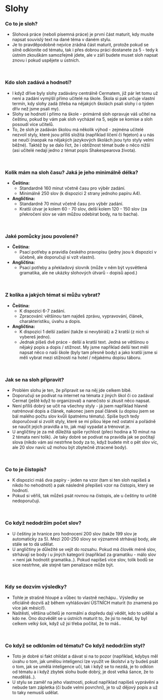 # Slohy

### Co to je sloh?
- Slohová práce (neboli písemná práce) je první část maturit, kdy musíte napsat souvislý text na dané téma v daném stylu.
- Je to pravděpodobně nejvíce zrádná část maturit, protože pokud se silně odkloníte od tématu, tak i přes dobrou práci dostanete za 5 - tedy k ústním zkouškám samozřejmě jdete, ale v září budete muset sloh napsat znovu i pokud uspějete u ústních.

<br>

### Kdo sloh zadává a hodnotí?
- I když dříve byly slohy zadávány centrálně Cermatem, již pár let tomu už není a zadání vymýšlí přímo učitelé na škole. Škola si pak určuje vlastní termín, kdy slohy zadá (třeba na nějakých školách psali slohy i o týden dřív než jsme psali my).
- Slohy se hodnotí i přímo na škole - primárně sloh opravuje váš učitel na češtinu, pokud by vám pak sloh vycházel na 5, sejde se komise a sloh posoudí více učitelů.
- To, že sloh je zadáván školou má několik výhod - zejména učitelé nezvolí styly, které jsou příliš složitá (například líčení či fejeton) a u nás se neučí (naopak na nějakých jazykových školách jsou tyto styly velmi běžné). Taktéž by se dalo říct, že i obtížnost témat bude o něco nižší (asi učitelé nedají jedno z témat popis Shakespearova života).

<br>

### Kolik mám na sloh času? Jaká je jeho minimálně délka?
- **Čeština:**
    - Standardně 160 minut včetně času pro výběr zadání.
    - Minimálně 250 slov (k dispozici 2 strany jednoho papíru A4).
- **Angličtina:**
    - Standardně 70 minut včetně času pro výběr zadání.
    - Kratší útvar je kolem 60 - 70 slov, delší kolem 120 - 150 slov (za překročení slov se vám můžou odebírat body, na to bacha).

<br>

### Jaké pomůcky jsou povolené?
- **Čeština:**
    - Psací potřeby a pravidla českého pravopisu (jedny jsou k dispozici v účebně, ale doporučuji si vzít vlastní).
- **Angličtina:**
    - Psací potřeby a překladový slovník (může v něm být vysvětlená gramatika, ale ne ukázky slohových útvarů - dopisů apod.)

<br>

### Z kolika a jakých témat si můžu vybrat?
- **Čeština:**
    - K dispozici 6-7 zadání.
    - Zpracování: většinou tam najdeš zprávu, vypravování, článek, charakteristiku, úvahu a dopis.
- **Angličtina:**
    - K dispozici 1 delší zadání (takže si nevybíráš) a 2 kratší (z nich si vybereš jedno).
    - Jednak píšeš dvě práce - delší a kratší text. Jedná se většinou o nějaký popis a dopis / stížnost. My jsme například delší text měli napsat něco o naši škole (byly tam přesně body) a jako kratší jsme si měli vybrat mezi stížností na hotel / nějakému dopisu táboru.


<br>

### Jak se na sloh připravit?
- Problém slohu je ten, že připravit se na něj jde celkem blbě.
- Doporučuji se podívat na internet na témata z jiných škol či co zadával Cermat (ještě když to organizoval) a nanečisto si zkusit něco napsat.
- Není příliš dobrý se učit na všechny styly - já jsem například hlavně natrénoval dopis a článek, nakonec jsem psal článek (u dopisu jsem se bál malého počtu slov kvůli špatnému tématu). Spíše bych tedy doporučoval si zvolit styly, které se mi píšou lépe než ostatní a pořádně se naučit jejich pravidla a to, jak mají vypadat a trénovat je.
- U angličtiny je za mě důležitá spíše rychlost (přeci hodina a 10 minut na 2 témata není tolik). Je taky dobré se podívat na pravidla jak se počítají slova (nikdo vám asi nestrhne body za to, když budete mít o pět slov víc, ale 20 slov navíc už mohou být zbytečně ztracené body). 

<br>

### Co to je čistopis?
- K dispozici máš dva papíry - jeden na vzor (tam si ten sloh napíšeš a nikdo ho nehodnotí) a pak následně přepíšeš vzor na čistopis, který se hodnotí.
- Pokud si věříš, tak můžeš psát rovnou na čistopis, ale u češtiny to určitě nedoporučuji.


<br>

### Co když nedodržím počet slov?
- U češtiny je hranice pro hodnocení 200 slov (takže 199 slov je automaticky za 5). Mezi 200-250 slovy se významně strhávají body, ale stále se to dá udělat.
- U angličtiny je důležité se vejít do rozsahu. Pokud má člověk méně slov, strhávají se body i u jiných kategorií (například za gramatiku - málo slov = není jak hodnotit gramatika..). Pokud napíšeš více slov, tolik bodů se sice nestrhne, ale stejně tam penalizace může být.

<br>

### Kdy se dozvím výsledky?
- Tohle je strašně hloupé a vůbec to vlastně nechápu.. Výsledky se oficiálně dozvíš až během vyhlášování ÚSTNÍCH maturit (to znamená po více jak měsíci!).
- Naštěstí, většina učitelů je normální a dopředu dají vědět, kdo to udělal a kdo ne. Ono dozvědět se u ústních maturit to, že jsi to nedal, by byl celkem velký šok, když už jsi třeba počítal, že to máš.. 

<br>

### Co když se odkloním od tématu? Co když nedodržím styl?
- Toto je dobré si fakt ohlídat a dávat si na to pozor (například, kdybys měl úvahu o tom, jak umělou inteligenci lze využít ve školství a ty budeš psát o tom, jak se umělá inteligence učí, tak i když se to nezdá, je to odklon od tématu a i když zbytek slohu bude dobrý, je dost velká šance, že to neuděláš..).
- U stylu se zaměř na jeho vlastnosti, pokud například napíšeš vyprávění a nebude tam zápletka (či bude velmi povrchní), je to už dějový popis a už to taky nemusíš udělat.  